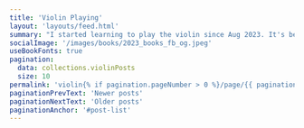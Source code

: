 ```yaml
---
title: 'Violin Playing'
layout: 'layouts/feed.html'
summary: "I started learning to play the violin since Aug 2023. It's been an exciting and joyful experience for me ever since. I share my journey to discover the art of violin playing here."
socialImage: '/images/books/2023_books_fb_og.jpeg'
useBookFonts: true
pagination:
  data: collections.violinPosts
  size: 10
permalink: 'violin{% if pagination.pageNumber > 0 %}/page/{{ pagination.pageNumber }}{% endif %}/index.html'
paginationPrevText: 'Newer posts'
paginationNextText: 'Older posts'
paginationAnchor: '#post-list'
---
```

